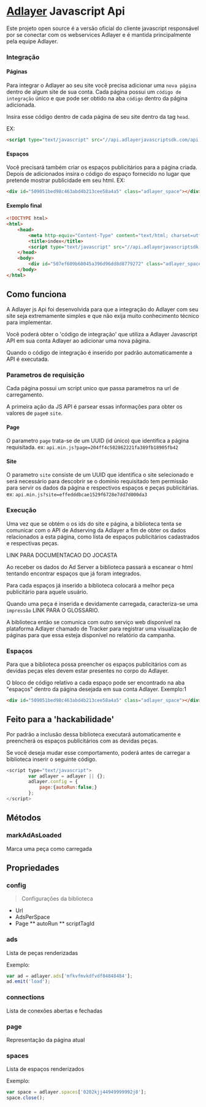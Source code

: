 # [Adlayer](http://adlayer.com.br) Javascript Api
Este projeto open source é a versão oficial do cliente javascript responsável por se conectar com os webservices Adlayer e é mantida principalmente pela equipe Adlayer.

### Integração

#### Páginas
Para integrar o Adlayer ao seu site você precisa adicionar uma ```nova página``` dentro de algum site de sua conta.
Cada página possui um ```código de integração``` único e que pode ser obtido na aba ```código``` dentro da página adicionada.

Insira esse código dentro de cada página de seu site dentro da tag `head`.

EX:
```html
<script type="text/javascript" src="//api.adlayerjavascriptsdk.com/api.min.js?page=204ff4c502862221fa389fb18905fb42&site=effedddbcae1529f6728e7dd7d000da3" async="true" language="javascript" id="adlayerScript"></script>
```

#### Espaços
Você precisará também criar os espaços publicitários para a página criada. Depois de adicionados insira o código do espaço fornecido no lugar que pretende mostrar publicidade em seu html.
EX:
```html
<div id="509051bed98c463abd4b213cee58a4a5" class="adlayer_space"></div>
```

#### Exemplo final
```html
<!DOCTYPE html>
<html>
	<head>
		<meta http-equiv="Content-Type" content="text/html; charset=utf-8"/>
		<title>index</title>
		<script type="text/javascript" src="//api.adlayerjavascriptsdk.com/api.min.js?page=204ff4c502862221fa389fb18905fb42&site=effedddbcae1529f6728e7dd7d000da3" async="true" language="javascript" id="adlayerScript"></script>
	</head>
	<body>
		<div id="507ef609b60045a396d96dd8d8779272" class="adlayer_space"></div>
	</body>
</html>
```


## Como funciona
A Adlayer js Api foi desenvolvida para que a integração do Adlayer com seu site seja extremamente simples e que não exija muito conhecimento técnico para implementar.

Você poderá obter o 'código de integração' que utiliza a Adlayer Javascript API em sua conta Adlayer ao adicionar uma nova página.

Quando o código de integração é inserido por padrão automaticamente a API é executada.

### Parametros de requisição
Cada página possui um script unico que passa parametros na url de carregamento.

A primeira ação da JS API é parsear essas informações para obter os valores de ```page```e ```site```.

#### Page
O parametro ```page``` trata-se de um UUID (id único) que identifica a página requisitada.
ex: ```api.min.js?page=204ff4c502862221fa389fb18905fb42```

#### Site
O parametro ```site``` consiste de um UUID que identifica o site selecionado e será necessário para descobrir se o domínio requisitado tem permissão para servir os dados da página e respectivos espaços e peças publicitárias.
ex: ```api.min.js?site=effedddbcae1529f6728e7dd7d000da3```

### Execução

Uma vez que se obtém o os ids do site e página, a biblioteca tenta se comunicar com o API de Adserving da Adlayer a fim de obter os dados relacionados a esta página, como lista de espaços publicitários cadastrados e respectivas peças.

LINK PARA DOCUMENTACAO DO JOCASTA

Ao receber os dados do Ad Server a biblioteca passará a escanear o html tentando encontrar espaços que já foram integrados. 

Para cada espaços já inserido a biblioteca colocará a melhor peça publicitário para aquele usuário.

Quando uma peça é inserida e devidamente carregada, caracteriza-se uma ```impressão``` LINK PARA O GLOSSARIO.

A biblioteca então se comunica com outro serviço web disponível na plataforma Adlayer chamado de Tracker para registrar uma visualização de páginas para que essa esteja disponível no relatório da campanha.

### Espaços
Para que a biblioteca possa preencher os espaços publicitários com as devidas peças eles devem estar presentes no corpo do Adlayer.

O bloco de código relativo a cada espaço pode ser encontrado na aba "espaços" dentro da página desejada em sua conta Adlayer.
Exemplo:1
```html
<div id="509051bed98c463abd4b213cee58a4a5" class="adlayer_space"></div>
```

## Feito para a 'hackabilidade'
Por padrão a inclusão dessa biblioteca executará automaticamente e preencherá os espaços publicitários com as devidas peças.

Se você deseja mudar esse comportamento, poderá antes de carregar a biblioteca inserir o seguinte código.
```javascript
<script type="text/javascript">
		var adlayer = adlayer || {};
		adlayer.config = {
			page:{autoRun:false;}
		};
</script>
```


## Métodos

### markAdAsLoaded

Marca uma peça como carregada


## Propriedades


### config
> Configurações da biblioteca

* Url 
* AdsPerSpace 
* Page 
** autoRun
** scriptTagId


### ads

Lista de peças renderizadas

Exemplo:

```javascript
var ad = adlayer.ads['mfkvfmvkdfvdf84848484'];
ad.emit('load');
```

### connections

Lista de conexões abertas e fechadas

### page

Representação da página atual

### spaces

Lista de espaços renderizados

Exemplo:
```javascript
var space = adlayer.spaces['0202kjj44949999992j8'];
space.close();
```